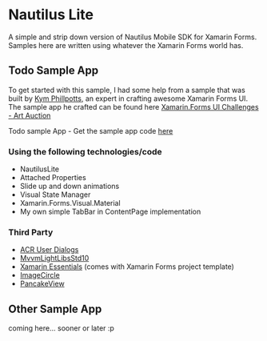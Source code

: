 

# Nautilus Lite
A simple and strip down version of Nautilus Mobile SDK for Xamarin Forms.
Samples here are written using whatever the Xamarin Forms world has. 

## Todo Sample App
To get started with this sample, I had some help from a sample that was built by [Kym Phillpotts](https://kymphillpotts.com/author/kphillpotts/), an expert in crafting awesome Xamarin Forms UI. The sample app he crafted can be found here [Xamarin.Forms UI Challenges - Art Auction](https://kymphillpotts.com/xamarin-forms-ui-challenge-artauction.html)

Todo sample App - Get the sample app code [here](https://github.com/synthphonic/nautilus-lite-mobile/tree/master/src/Samples/Todo)


### Using the following technologies/code
- NautilusLite
- Attached Properties
- Slide up and down animations
- Visual State Manager
- Xamarin.Forms.Visual.Material
- My own simple TabBar in ContentPage implementation

### Third Party
- [ACR User Dialogs](https://github.com/aritchie/userdialogs)
- [MvvmLightLibsStd10](https://github.com/lbugnion/mvvmlight)
- [Xamarin Essentials](https://github.com/xamarin/Essentials) (comes with Xamarin Forms project template)
- [ImageCircle](https://github.com/jamesmontemagno/ImageCirclePlugin)
- [PancakeView](https://github.com/sthewissen/Xamarin.Forms.PancakeView)


## Other Sample App
coming here... sooner or later :p
